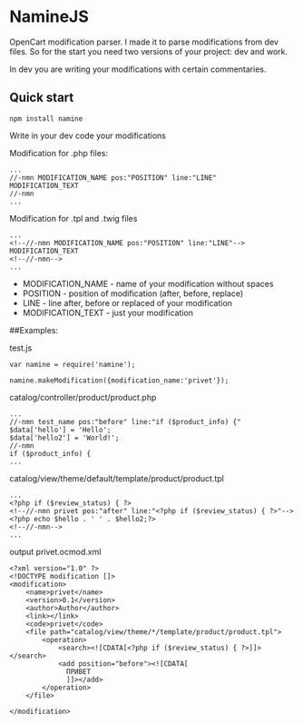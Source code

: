 # NamineJS
OpenCart modification parser.
I made it to parse modifications from dev files. 
So for the start you need two versions of your project: dev and work.

In dev you are writing your modifications with certain commentaries.

## Quick start

```
npm install namine

```

Write in your dev code your modifications

Modification for .php files:
```
...
//-nmn MODIFICATION_NAME pos:"POSITION" line:"LINE"
MODIFICATION_TEXT
//-nmn
...
```

Modification for .tpl and .twig files
```
...
<!--//-nmn MODIFICATION_NAME pos:"POSITION" line:"LINE"-->
MODIFICATION_TEXT
<!--//-nmn-->
...
```
* MODIFICATION_NAME - name of your modification without spaces
* POSITION - position of modification (after, before, replace)
* LINE - line after, before or replaced of your modification
* MODIFICATION_TEXT - just your modification


##Examples:

test.js

```
var namine = require('namine');

namine.makeModification({modification_name:'privet'});
```

catalog/controller/product/product.php
```
...
//-nmn test_name pos:"before" line:"if ($product_info) {"
$data['hello'] = 'Hello';
$data['hello2'] = 'World!';
//-nmn
if ($product_info) {
...
```

catalog/view/theme/default/template/product/product.tpl
```
...
<?php if ($review_status) { ?>
<!--//-nmn privet pos:"after" line:"<?php if ($review_status) { ?>"-->
<?php echo $hello . ' ' . $hello2;?>
<!--//-nmn-->
...
```

output privet.ocmod.xml
```
<?xml version="1.0" ?>
<!DOCTYPE modification []>
<modification>
	<name>privet</name>
	<version>0.1</version>
	<author>Author</author>
	<link></link>
	<code>privet</code>	
	<file path="catalog/view/theme/*/template/product/product.tpl">
		<operation>
			<search><![CDATA[<?php if ($review_status) { ?>]]></search>
			<add position="before"><![CDATA[
	          ПРИВЕТ
	          ]]></add>
		</operation>
	</file>

</modification>
```